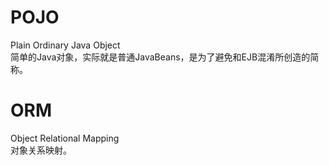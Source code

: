 # POJO
Plain Ordinary Java Object  
简单的Java对象，实际就是普通JavaBeans，是为了避免和EJB混淆所创造的简称。

# ORM
Object Relational Mapping  
对象关系映射。

 
